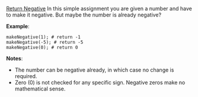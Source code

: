 [Return Negative](https://www.codewars.com/kata/55685cd7ad70877c23000102)
In this simple assignment you are given a number and have to make it negative. But maybe the number is already negative?

__Example__:
```
makeNegative(1); # return -1
makeNegative(-5); # return -5
makeNegative(0); # return 0
```

__Notes__:
- The number can be negative already, in which case no change is required.
- Zero (0) is not checked for any specific sign. Negative zeros make no mathematical sense.